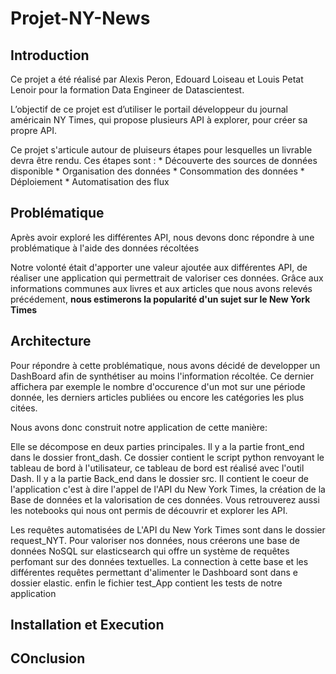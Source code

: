 # Projet-NY-News

## Introduction
Ce projet a été réalisé par Alexis Peron, Edouard Loiseau et Louis Petat Lenoir pour la formation Data Engineer de Datascientest.

L’objectif de ce projet est d’utiliser le portail développeur du journal américain NY Times, qui propose plusieurs API à explorer, pour créer sa propre API. 

Ce projet s'articule autour de pluiseurs étapes pour lesquelles un livrable devra être rendu. Ces étapes sont :
        * Découverte des sources de données disponible
        * Organisation des données
        * Consommation des données
        * Déploiement
        * Automatisation des flux

## Problématique

Après avoir exploré les différentes API, nous devons donc répondre à une problématique à l'aide des données récoltées

Notre volonté était d'apporter une valeur ajoutée aux différentes API, de réaliser une application qui permettrait de valoriser ces données. Grâce aux informations communes aux livres et aux articles que nous avons relevés précédement, 
**nous estimerons la popularité d'un sujet sur le New York Times**
      
## Architecture 

Pour répondre à cette problématique, nous avons décidé de developper un DashBoard afin de synthétiser au moins l'information récoltée. Ce dernier affichera par exemple le nombre d'occurence d'un mot sur une période donnée, les derniers articles publiées ou encore les catégories les plus citées.

Nous avons donc construit notre application de cette manière:

Elle se décompose en deux parties principales.
Il y a la partie front_end dans le dossier front_dash. Ce dossier contient le script python renvoyant le tableau de bord à l'utilisateur, ce tableau de bord est réalisé avec l'outil Dash.
Il y a la partie Back_end dans le dossier src. Il contient le coeur de l'application c'est à dire l'appel de l'API du New York Times, la création de la Base de données et la valorisation de ces données. Vous retrouverez aussi les notebooks qui nous ont permis de découvrir et explorer les API.  

Les requêtes automatisées de L'API du New York Times sont dans le dossier request_NYT. Pour valoriser nos données, nous créerons une base de données NoSQL sur elasticsearch qui offre un système de requêtes perfomant sur des données textuelles. La connection à cette base et les différentes requêtes permettant d'alimenter le Dashboard sont dans e dossier elastic.
enfin le fichier test_App contient les tests de notre application


## Installation et Execution 

## COnclusion
